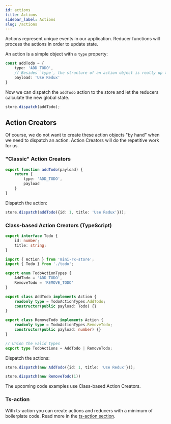 ```yaml
---
id: actions
title: Actions
sidebar_label: Actions
slug: /actions
---
```


Actions represent unique events in our application. Reducer functions will process the actions in order to update state.

An action is a simple object with a `type` property:

```ts
const addTodo = {
    type: 'ADD_TODO',
    // Besides `type`, the structure of an action object is really up to you.
    payload: 'Use Redux'
}
```
Now we can dispatch the `addTodo` action to the store and let the reducers calculate the new global state.

```ts
store.dispatch(addTodo);
```

## Action Creators
Of course, we do not want to create these action objects "by hand" when we need to dispatch an action.
Action Creators will do the repetitive work for us.

### "Classic" Action Creators
```ts
export function addTodo(payload) {
    return {
        type: 'ADD_TODO',
        payload
    }
}
```
Dispatch the action:
```ts
store.dispatch(addTodo({id: 1, title: 'Use Redux'}));
```


### Class-based Action Creators (TypeScript)
```ts title="todo.ts"
export interface Todo {
    id: number;
    title: string;
}
```

```ts title="todo-actions.ts"
import { Action } from 'mini-rx-store';
import { Todo } from './todo';

export enum TodoActionTypes {
    AddTodo = 'ADD_TODO',
    RemoveTodo = 'REMOVE_TODO'
}

export class AddTodo implements Action {
    readonly type = TodoActionTypes.AddTodo;
    constructor(public payload: Todo) {}
}

export class RemoveTodo implements Action {
    readonly type = TodoActionTypes.RemoveTodo;
    constructor(public payload: number) {}
}

// Union the valid types
export type TodoActions = AddTodo | RemoveTodo;
```

Dispatch the actions:
```ts
store.dispatch(new AddTodo({id: 1, title: 'Use Redux'}));

store.dispatch(new RemoveTodo(1))
```

The upcoming code examples use Class-based Action Creators.

### Ts-action
With ts-action you can create actions and reducers with a minimum of boilerplate code.
Read more in the [ts-action section](ts-action.md).
